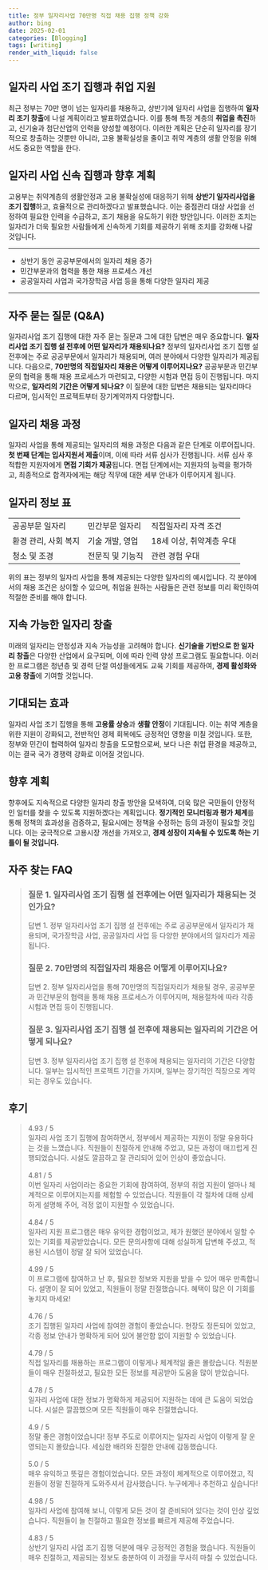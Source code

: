 ```yaml
---
title: 정부 일자리사업 70만명 직접 채용 집행 정책 강화
author: bing
date: 2025-02-01
categories: [Blogging]
tags: [writing]
render_with_liquid: false
---
```



<h2 id='일자리사업조기집행'>일자리 사업 조기 집행과 취업 지원</h2>

<p>최근 정부는 70만 명이 넘는 일자리를 채용하고, 상반기에 일자리 사업을 집행하여 <b>일자리 조기 창출</b>에 나설 계획이라고 발표하였습니다. 이를 통해 특정 계층의 <b>취업을 촉진</b>하고, 신기술과 첨단산업의 인력을 양성할 예정이다. 이러한 계획은 단순히 일자리를 장기적으로 창출하는 것뿐만 아니라, 고용 불확실성을 줄이고 취약 계층의 생활 안정을 위해서도 중요한 역할을 한다.</p>

<h2 id='신속한일자리사업관리'>일자리 사업 신속 집행과 향후 계획</h2>

<p>고용부는 취약계층의 생활안정과 고용 불확실성에 대응하기 위해 <b>상반기 일자리사업을 조기 집행</b>하고, 효율적으로 관리하겠다고 발표했습니다. 이는 중점관리 대상 사업을 선정하여 필요한 인력을 수급하고, 조기 채용을 유도하기 위한 방안입니다. 이러한 조치는 일자리가 더욱 필요한 사람들에게 신속하게 기회를 제공하기 위해 조치를 강화해 나갈 것입니다.</p>

<hr />

<ul>
    <li>상반기 동안 공공부문에서의 일자리 채용 증가</li>
    <li>민간부문과의 협력을 통한 채용 프로세스 개선</li>
    <li>공공일자리 사업과 국가장학금 사업 등을 통해 다양한 일자리 제공</li>
</ul>

<hr />

<h2 id='질문답변'>자주 묻는 질문 (Q&A)</h2>

<p>일자리사업 조기 집행에 대한 자주 묻는 질문과 그에 대한 답변은 매우 중요합니다. <b>일자리사업 조기 집행 설 전후에 어떤 일자리가 채용되나요?</b> 정부의 일자리사업 조기 집행 설 전후에는 주로 공공부문에서 일자리가 채용되며, 여러 분야에서 다양한 일자리가 제공됩니다. 다음으로, <b>70만명의 직접일자리 채용은 어떻게 이루어지나요?</b> 공공부문과 민간부문의 협력을 통해 채용 프로세스가 마련되고, 다양한 시험과 면접 등이 진행됩니다. 마지막으로, <b>일자리의 기간은 어떻게 되나요?</b> 이 질문에 대한 답변은 채용되는 일자리마다 다르며, 임시적인 프로젝트부터 장기계약까지 다양합니다.</p>

<h2 id='채용과정'>일자리 채용 과정</h2>

<p>일자리 사업을 통해 제공되는 일자리의 채용 과정은 다음과 같은 단계로 이루어집니다. <b>첫 번째 단계는 입사지원서 제출</b>이며, 이에 따라 서류 심사가 진행됩니다. 서류 심사 후 적합한 지원자에게 <b>면접 기회가 제공</b>됩니다. 면접 단계에서는 지원자의 능력을 평가하고, 최종적으로 합격자에게는 해당 직무에 대한 세부 안내가 이루어지게 됩니다.</p>

<h2 id='표-정보'>일자리 정보 표</h2>

<table>
    <tr>
        <td>공공부문 일자리</td>
        <td>민간부문 일자리</td>
        <td>직접일자리 자격 조건</td>
    </tr>
    <tr>
        <td>환경 관리, 사회 복지</td>
        <td>기술 개발, 영업</td>
        <td>18세 이상, 취약계층 우대</td>
    </tr>
    <tr>
        <td>청소 및 조경</td>
        <td>전문직 및 기능직</td>
        <td>관련 경험 우대</td>
    </tr>
</table>

<p>위의 표는 정부의 일자리 사업을 통해 제공되는 다양한 일자리의 예시입니다. 각 분야에서의 채용 조건은 상이할 수 있으며, 취업을 원하는 사람들은 관련 정보를 미리 확인하여 적절한 준비를 해야 합니다.</p>

<h2 id='지속가능한일자리창출'>지속 가능한 일자리 창출</h2>

<p>미래의 일자리는 안정성과 지속 가능성을 고려해야 합니다. <b>신기술을 기반으로 한 일자리 창출</b>은 다양한 산업에서 요구되며, 이에 따라 인력 양성 프로그램도 필요합니다. 이러한 프로그램은 청년층 및 경력 단절 여성들에게도 교육 기회를 제공하여, <b>경제 활성화와 고용 창출</b>에 기여할 것입니다.</p>

<h2 id='기대효과'>기대되는 효과</h2>

<p>일자리 사업 조기 집행을 통해 <b>고용률 상승</b>과 <b>생활 안정</b>이 기대됩니다. 이는 취약 계층을 위한 지원이 강화되고, 전반적인 경제 회복에도 긍정적인 영향을 미칠 것입니다. 또한, 정부와 민간이 협력하여 일자리 창출을 도모함으로써, 보다 나은 취업 환경을 제공하고, 이는 결국 국가 경쟁력 강화로 이어질 것입니다.</p>

<h2 id='향후계획'>향후 계획</h2>

<p>향후에도 지속적으로 다양한 일자리 창출 방안을 모색하여, 더욱 많은 국민들이 안정적인 일터를 찾을 수 있도록 지원하겠다는 계획입니다. <b>정기적인 모니터링과 평가 체계</b>를 통해 정책의 효과성을 검증하고, 필요시에는 정책을 수정하는 등의 과정이 필요할 것입니다. 이는 궁극적으로 고용시장 개선을 가져오고, <b>경제 성장이 지속될 수 있도록 하는 기틀이 될 것입니다.</b></p>


<h2 id='자주_찾는_FAQ'>자주 찾는 FAQ</h2>
<div itemscope="" itemtype="https://schema.org/FAQPage"> 
<blockquote> 
<div itemscope="" itemprop="mainEntity" itemtype="https://schema.org/Question"> 
<h3 itemprop="name">질문 1. 일자리사업 조기 집행 설 전후에는 어떤 일자리가 채용되는 것인가요?</h3> 
<div itemscope="" itemprop="acceptedAnswer" itemtype="https://schema.org/Answer"> 
<span itemprop="text"> 
<p>답변 1. 정부 일자리사업 조기 집행 설 전후에는 주로 공공부문에서 일자리가 채용되며, 국가장학금 사업, 공공일자리 사업 등 다양한 분야에서의 일자리가 제공됩니다.</p> 
</span> 
</div> 
</div> 

<div itemscope="" itemprop="mainEntity" itemtype="https://schema.org/Question"> 
<h3 itemprop="name">질문 2. 70만명의 직접일자리 채용은 어떻게 이루어지나요?</h3> 
<div itemscope="" itemprop="acceptedAnswer" itemtype="https://schema.org/Answer"> 
<span itemprop="text"> 
<p>답변 2. 정부 일자리사업을 통해 70만명의 직접일자리가 채용될 경우, 공공부문과 민간부문의 협력을 통해 채용 프로세스가 이루어지며, 채용절차에 따라 각종 시험과 면접 등이 진행됩니다.</p> 
</span> 
</div> 
</div> 

<div itemscope="" itemprop="mainEntity" itemtype="https://schema.org/Question"> 
<h3 itemprop="name">질문 3. 일자리사업 조기 집행 설 전후에 채용되는 일자리의 기간은 어떻게 되나요?</h3> 
<div itemscope="" itemprop="acceptedAnswer" itemtype="https://schema.org/Answer"> 
<span itemprop="text"> 
<p>답변 3. 정부 일자리사업 조기 집행 설 전후에 채용되는 일자리의 기간은 다양합니다. 일부는 임시적인 프로젝트 기간을 가지며, 일부는 장기적인 직장으로 계약되는 경우도 있습니다.</p> 
</span> 
</div> 
</div> 
</blockquote> 
</div>
<h2 id='후기'>후기</h2>
<div itemscope itemtype="https://schema.org/Product">
  <blockquote>
  <div itemprop="review" itemscope itemtype="https://schema.org/Review">
      <div itemprop="reviewRating" itemscope itemtype="https://schema.org/Rating"> <span itemprop="ratingValue">4.93</span> / <span itemprop="bestRating">5</span> </div>
      <span itemprop="reviewBody">일자리 사업 조기 집행에 참여하면서, 정부에서 제공하는 지원이 정말 유용하다는 것을 느꼈습니다. 직원들이 친절하게 안내해 주었고, 모든 과정이 매끄럽게 진행되었습니다. 시설도 깔끔하고 잘 관리되어 있어 인상이 좋았습니다.</span>
  </div>
  <br>
  <div itemprop="review" itemscope itemtype="https://schema.org/Review">
      <div itemprop="reviewRating" itemscope itemtype="https://schema.org/Rating"> <span itemprop="ratingValue">4.81</span> / <span itemprop="bestRating">5</span> </div>
      <span itemprop="reviewBody">이번 일자리 사업이라는 중요한 기회에 참여하여, 정부의 취업 지원이 얼마나 체계적으로 이루어지는지를 체험할 수 있었습니다. 직원들이 각 절차에 대해 상세하게 설명해 주어, 걱정 없이 지원할 수 있었습니다.</span>
  </div>
  <br>
  <div itemprop="review" itemscope itemtype="https://schema.org/Review">
      <div itemprop="reviewRating" itemscope itemtype="https://schema.org/Rating"> <span itemprop="ratingValue">4.84</span> / <span itemprop="bestRating">5</span> </div>
      <span itemprop="reviewBody">일자리 지원 프로그램은 매우 유익한 경험이었고, 제가 원했던 분야에서 일할 수 있는 기회를 제공받았습니다. 모든 문의사항에 대해 성실하게 답변해 주셨고, 적용된 시스템이 정말 잘 되어 있었습니다.</span>
  </div>
  <br>
  <div itemprop="review" itemscope itemtype="https://schema.org/Review">
      <div itemprop="reviewRating" itemscope itemtype="https://schema.org/Rating"> <span itemprop="ratingValue">4.99</span> / <span itemprop="bestRating">5</span> </div>
      <span itemprop="reviewBody">이 프로그램에 참여하고 난 후, 필요한 정보와 지원을 받을 수 있어 매우 만족합니다. 설명이 잘 되어 있었고, 직원들이 정말 친절했습니다. 혜택이 많은 이 기회를 놓치지 마세요!</span>
  </div>
  <br>
  <div itemprop="review" itemscope itemtype="https://schema.org/Review">
      <div itemprop="reviewRating" itemscope itemtype="https://schema.org/Rating"> <span itemprop="ratingValue">4.76</span> / <span itemprop="bestRating">5</span> </div>
      <span itemprop="reviewBody">조기 집행된 일자리 사업에 참여한 경험이 좋았습니다. 현장도 정돈되어 있었고, 각종 정보 안내가 명확하게 되어 있어 불안함 없이 지원할 수 있었습니다.</span>
  </div>
  <br>
  <div itemprop="review" itemscope itemtype="https://schema.org/Review">
      <div itemprop="reviewRating" itemscope itemtype="https://schema.org/Rating"> <span itemprop="ratingValue">4.79</span> / <span itemprop="bestRating">5</span> </div>
      <span itemprop="reviewBody">직접 일자리를 채용하는 프로그램이 이렇게나 체계적일 줄은 몰랐습니다. 직원분들이 매우 친절하셨고, 필요한 모든 정보를 제공받아 도움을 많이 받았습니다.</span>
  </div>
  <br>
  <div itemprop="review" itemscope itemtype="https://schema.org/Review">
      <div itemprop="reviewRating" itemscope itemtype="https://schema.org/Rating"> <span itemprop="ratingValue">4.78</span> / <span itemprop="bestRating">5</span> </div>
      <span itemprop="reviewBody">일자리 사업에 대한 정보가 명확하게 제공되어 지원하는 데에 큰 도움이 되었습니다. 시설은 깔끔했으며 모든 직원들이 매우 친절했습니다.</span>
  </div>
  <br>
  <div itemprop="review" itemscope itemtype="https://schema.org/Review">
      <div itemprop="reviewRating" itemscope itemtype="https://schema.org/Rating"> <span itemprop="ratingValue">4.9</span> / <span itemprop="bestRating">5</span> </div>
      <span itemprop="reviewBody">정말 좋은 경험이었습니다! 정부 주도로 이루어지는 일자리 사업이 이렇게 잘 운영되는지 몰랐습니다. 세심한 배려와 친절한 안내에 감동했습니다.</span>
  </div>
  <br>
  <div itemprop="review" itemscope itemtype="https://schema.org/Review">
      <div itemprop="reviewRating" itemscope itemtype="https://schema.org/Rating"> <span itemprop="ratingValue">5.0</span> / <span itemprop="bestRating">5</span> </div>
      <span itemprop="reviewBody">매우 유익하고 뜻깊은 경험이었습니다. 모든 과정이 체계적으로 이루어졌고, 직원들이 정말 친절하게 도와주셔서 감사했습니다. 누구에게나 추천하고 싶습니다!</span>
  </div>
  <br>
  <div itemprop="review" itemscope itemtype="https://schema.org/Review">
      <div itemprop="reviewRating" itemscope itemtype="https://schema.org/Rating"> <span itemprop="ratingValue">4.98</span> / <span itemprop="bestRating">5</span> </div>
      <span itemprop="reviewBody">일자리 사업에 참여해 보니, 이렇게 모든 것이 잘 준비되어 있다는 것이 인상 깊었습니다. 직원들이 늘 친절하고 필요한 정보를 빠르게 제공해 주었습니다.</span>
  </div>
  <br>
  <div itemprop="review" itemscope itemtype="https://schema.org/Review">
      <div itemprop="reviewRating" itemscope itemtype="https://schema.org/Rating"> <span itemprop="ratingValue">4.83</span> / <span itemprop="bestRating">5</span> </div>
      <span itemprop="reviewBody">상반기 일자리 사업 조기 집행 덕분에 매우 긍정적인 경험을 했습니다. 직원들이 매우 친절하고, 제공되는 정보도 충분하여 이 과정을 무사히 마칠 수 있었습니다.</span>
  </div>
  </blockquote>
</div>
